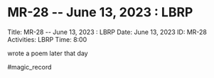 # MR-28 -- June 13, 2023 : LBRP

Title: MR-28 -- June 13, 2023 : LBRP
Date: June 13, 2023
ID: MR-28
Activities: LBRP
Time: 8:00

wrote a poem later that day

#magic_record
